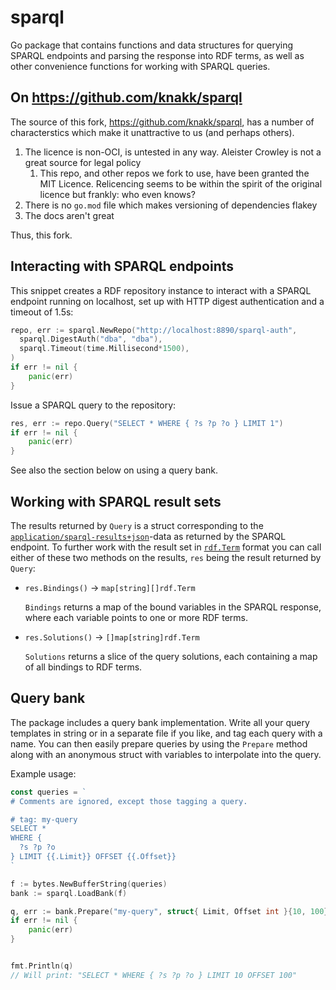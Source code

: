 # sparql

Go package that contains functions and data structures for querying SPARQL endpoints and parsing the response into RDF terms, as well as other convenience functions for working with SPARQL queries.

## On https://github.com/knakk/sparql

The source of this fork, https://github.com/knakk/sparql, has a number of characterstics which make it unattractive to us (and perhaps others).

1. The licence is non-OCI, is untested in any way. Aleister Crowley is not a great source for legal policy
   1. This repo, and other repos we fork to use, have been granted the MIT Licence. Relicencing seems to be within the spirit of the original licence but frankly: who even knows?
1. There is no `go.mod` file which makes versioning of dependencies flakey
1. The docs aren't great

Thus, this fork.

## Interacting with SPARQL endpoints

This snippet creates a RDF repository instance to interact with a SPARQL endpoint running on localhost, set up with HTTP digest authentication and a timeout of 1.5s:

```go
repo, err := sparql.NewRepo("http://localhost:8890/sparql-auth",
  sparql.DigestAuth("dba", "dba"),
  sparql.Timeout(time.Millisecond*1500),
)
if err != nil {
    panic(err)
}
```

Issue a SPARQL query to the repository:
```go
res, err := repo.Query("SELECT * WHERE { ?s ?p ?o } LIMIT 1")
if err != nil {
    panic(err)
}
```

See also the section below on using a query bank.

## Working with SPARQL result sets

The results returned by `Query` is a struct corresponding to the [`application/sparql-results+json`](http://www.w3.org/TR/rdf-sparql-json-res/)-data as returned by the SPARQL endpoint. To further work with the result set in [`rdf.Term`](https://github.com/anglo-korean/rdf) format you can call either of these two methods on the results, `res` being the result returned by `Query`:

- `res.Bindings()` -> `map[string][]rdf.Term`

  `Bindings` returns a map of the bound variables in the SPARQL response, where each variable points to one or more RDF terms.

- `res.Solutions()`  -> `[]map[string]rdf.Term`

  `Solutions` returns a slice of the query solutions, each containing a map of all bindings to RDF terms.

## Query bank

The package includes a query bank implementation. Write all your query templates in string or in a separate file if you like, and tag each query with a name. You can then easily prepare queries by using the `Prepare` method along with an anonymous struct with variables to interpolate into the query.

Example usage:

```go
const queries = `
# Comments are ignored, except those tagging a query.

# tag: my-query
SELECT *
WHERE {
  ?s ?p ?o
} LIMIT {{.Limit}} OFFSET {{.Offset}}
`

f := bytes.NewBufferString(queries)
bank := sparql.LoadBank(f)

q, err := bank.Prepare("my-query", struct{ Limit, Offset int }{10, 100})
if err != nil {
    panic(err)
}


fmt.Println(q)
// Will print: "SELECT * WHERE { ?s ?p ?o } LIMIT 10 OFFSET 100"

```

